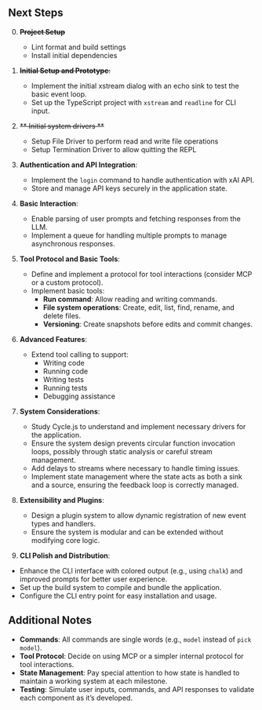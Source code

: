 ## Next Steps

0. ~~**Project Setup**~~

   - Lint format and build settings
   - Install initial dependencies

1. ~~**Initial Setup and Prototype**:~~

   - Implement the initial xstream dialog with an echo sink to test the basic event loop.
   - Set up the TypeScript project with `xstream` and `readline` for CLI input.

2. ~~** Initial system drivers **~~

   - Setup File Driver to perform read and write file operations
   - Setup Termination Driver to allow quitting the REPL

3. **Authentication and API Integration**:

   - Implement the `login` command to handle authentication with xAI API.
   - Store and manage API keys securely in the application state.

4. **Basic Interaction**:

   - Enable parsing of user prompts and fetching responses from the LLM.
   - Implement a queue for handling multiple prompts to manage asynchronous responses.

5. **Tool Protocol and Basic Tools**:

   - Define and implement a protocol for tool interactions (consider MCP or a custom protocol).
   - Implement basic tools:
     - **Run command**: Allow reading and writing commands.
     - **File system operations**: Create, edit, list, find, rename, and delete files.
     - **Versioning**: Create snapshots before edits and commit changes.

6. **Advanced Features**:

   - Extend tool calling to support:
     - Writing code
     - Running code
     - Writing tests
     - Running tests
     - Debugging assistance

7. **System Considerations**:

   - Study Cycle.js to understand and implement necessary drivers for the application.
   - Ensure the system design prevents circular function invocation loops, possibly through static analysis or careful stream management.
   - Add delays to streams where necessary to handle timing issues.
   - Implement state management where the state acts as both a sink and a source, ensuring the feedback loop is correctly managed.

8. **Extensibility and Plugins**:

   - Design a plugin system to allow dynamic registration of new event types and handlers.
   - Ensure the system is modular and can be extended without modifying core logic.

9. **CLI Polish and Distribution**:

- Enhance the CLI interface with colored output (e.g., using `chalk`) and improved prompts for better user experience.
- Set up the build system to compile and bundle the application.
- Configure the CLI entry point for easy installation and usage.

## Additional Notes

- **Commands**: All commands are single words (e.g., `model` instead of `pick model`).
- **Tool Protocol**: Decide on using MCP or a simpler internal protocol for tool interactions.
- **State Management**: Pay special attention to how state is handled to maintain a working system at each milestone.
- **Testing**: Simulate user inputs, commands, and API responses to validate each component as it’s developed.
